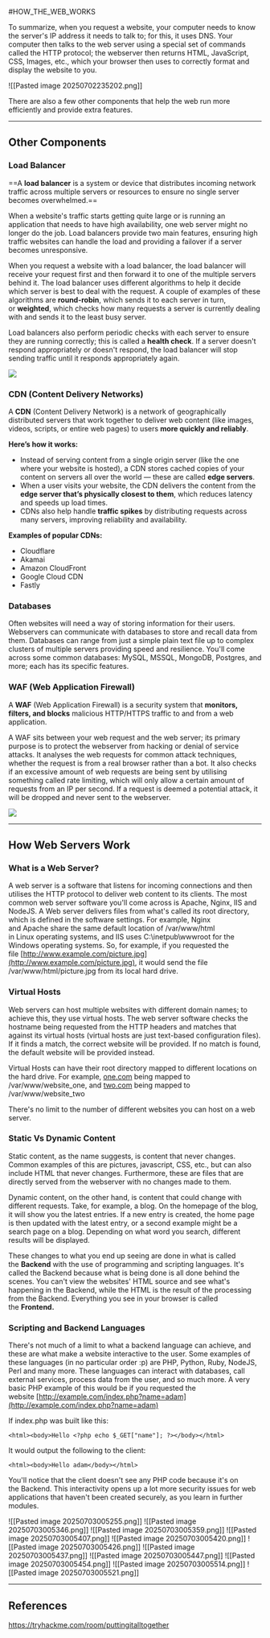 #HOW_THE_WEB_WORKS 


To summarize, when you request a website, your computer needs to know the server's IP address it needs to talk to; for this, it uses DNS. Your computer then talks to the web server using a special set of commands called the HTTP protocol; the webserver then returns HTML, JavaScript, CSS, Images, etc., which your browser then uses to correctly format and display the website to you.

![[Pasted image 20250702235202.png]]

There are also a few other components that help the web run more efficiently and provide extra features.

---

## Other Components
### Load Balancer

==A **load balancer** is a system or device that distributes incoming network traffic across multiple servers or resources to ensure no single server becomes overwhelmed.==

When a website's traffic starts getting quite large or is running an application that needs to have high availability, one web server might no longer do the job. Load balancers provide two main features, ensuring high traffic websites can handle the load and providing a failover if a server becomes unresponsive.

When you request a website with a load balancer, the load balancer will receive your request first and then forward it to one of the multiple servers behind it. The load balancer uses different algorithms to help it decide which server is best to deal with the request. A couple of examples of these algorithms are **round-robin**, which sends it to each server in turn, or **weighted**, which checks how many requests a server is currently dealing with and sends it to the least busy server.

Load balancers also perform periodic checks with each server to ensure they are running correctly; this is called a **health check**. If a server doesn't respond appropriately or doesn't respond, the load balancer will stop sending traffic until it responds appropriately again.

![](https://tryhackme-images.s3.amazonaws.com/user-uploads/5c549500924ec576f953d9fc/room-content/829e340231cd8aa9f5ed2fa5c464ea80.svg)  

### CDN (Content Delivery Networks)

A **CDN** (Content Delivery Network) is a network of geographically distributed servers that work together to deliver web content (like images, videos, scripts, or entire web pages) to users **more quickly and reliably**.

**Here’s how it works:**
- Instead of serving content from a single origin server (like the one where your website is hosted), a CDN stores cached copies of your content on servers all over the world — these are called **edge servers**.
- When a user visits your website, the CDN delivers the content from the **edge server that’s physically closest to them**, which reduces latency and speeds up load times.
- CDNs also help handle **traffic spikes** by distributing requests across many servers, improving reliability and availability.

**Examples of popular CDNs:**
- Cloudflare
- Akamai
- Amazon CloudFront
- Google Cloud CDN
- Fastly

### Databases  

Often websites will need a way of storing information for their users. Webservers can communicate with databases to store and recall data from them. Databases can range from just a simple plain text file up to complex clusters of multiple servers providing speed and resilience. You'll come across some common databases: MySQL, MSSQL, MongoDB, Postgres, and more; each has its specific features.

### WAF (Web Application Firewall)

A **WAF** (Web Application Firewall) is a security system that **monitors, filters, and blocks** malicious HTTP/HTTPS traffic to and from a web application.

A WAF sits between your web request and the web server; its primary purpose is to protect the webserver from hacking or denial of service attacks. It analyses the web requests for common attack techniques, whether the request is from a real browser rather than a bot. It also checks if an excessive amount of web requests are being sent by utilising something called rate limiting, which will only allow a certain amount of requests from an IP per second. If a request is deemed a potential attack, it will be dropped and never sent to the webserver.

![](https://tryhackme-images.s3.amazonaws.com/user-uploads/5c549500924ec576f953d9fc/room-content/24cb6468b4e51e8d8bbe7872e96a22b3.svg)

---

## How Web Servers Work

### What is a Web Server?

A web server is a software that listens for incoming connections and then utilises the HTTP protocol to deliver web content to its clients. The most common web server software you'll come across is Apache, Nginx, IIS and NodeJS. A Web server delivers files from what's called its root directory, which is defined in the software settings. For example, Nginx and Apache share the same default location of /var/www/html in Linux operating systems, and IIS uses C:\inetpub\wwwroot for the Windows operating systems. So, for example, if you requested the file [http://www.example.com/picture.jpg](http://www.example.com/picture.jpg), it would send the file /var/www/html/picture.jpg from its local hard drive.

### Virtual Hosts

Web servers can host multiple websites with different domain names; to achieve this, they use virtual hosts. The web server software checks the hostname being requested from the HTTP headers and matches that against its virtual hosts (virtual hosts are just text-based configuration files). If it finds a match, the correct website will be provided. If no match is found, the default website will be provided instead.

Virtual Hosts can have their root directory mapped to different locations on the hard drive. For example, [one.com](http://one.com/) being mapped to /var/www/website_one, and [two.com](http://two.com/) being mapped to /var/www/website_two

There's no limit to the number of different websites you can host on a web server.

### Static Vs Dynamic Content

Static content, as the name suggests, is content that never changes. Common examples of this are pictures, javascript, CSS, etc., but can also include HTML that never changes. Furthermore, these are files that are directly served from the webserver with no changes made to them.

Dynamic content, on the other hand, is content that could change with different requests. Take, for example, a blog. On the homepage of the blog, it will show you the latest entries. If a new entry is created, the home page is then updated with the latest entry, or a second example might be a search page on a blog. Depending on what word you search, different results will be displayed.

These changes to what you end up seeing are done in what is called the **Backend** with the use of programming and scripting languages. It's called the Backend because what is being done is all done behind the scenes. You can't view the websites' HTML source and see what's happening in the Backend, while the HTML is the result of the processing from the Backend. Everything you see in your browser is called the **Frontend.**

### Scripting and Backend Languages

There's not much of a limit to what a backend language can achieve, and these are what make a website interactive to the user. Some examples of these languages (in no particular order :p) are PHP, Python, Ruby, NodeJS, Perl and many more. These languages can interact with databases, call external services, process data from the user, and so much more. A very basic PHP example of this would be if you requested the website [http://example.com/index.php?name=adam](http://example.com/index.php?name=adam)  

If index.php was built like this:  

`<html><body>Hello <?php echo $_GET["name"]; ?></body></html>`

It would output the following to the client:

`<html><body>Hello adam</body></html>`

You'll notice that the client doesn't see any PHP code because it's on the Backend. This interactivity opens up a lot more security issues for web applications that haven't been created securely, as you learn in further modules.

![[Pasted image 20250703005255.png]]
![[Pasted image 20250703005346.png]]
![[Pasted image 20250703005359.png]]
![[Pasted image 20250703005407.png]]
![[Pasted image 20250703005420.png]]
![[Pasted image 20250703005426.png]]
![[Pasted image 20250703005437.png]]
![[Pasted image 20250703005447.png]]
![[Pasted image 20250703005454.png]]
![[Pasted image 20250703005514.png]]
![[Pasted image 20250703005521.png]]


---

## References

https://tryhackme.com/room/puttingitalltogether